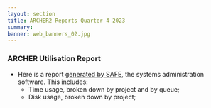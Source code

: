 ```yaml
---
layout: section
title: ARCHER2 Reports Quarter 4 2023
summary: 
banner: web_banners_02.jpg
---
```


### ARCHER Utilisation Report


* Here is a report [generated by SAFE](Q4_2023_safe.pdf), the systems administration
software.  This includes:
    * Time usage, broken down by project and by queue;
    * Disk usage, broken down by project;


<!--

### ARCHER SP Service


* [SP Service Report: Q4 2023](SP_Report_4Q23.pdf)


### ARCHER CSE Service

* [CSE Performance Report: Q4 2023](CSE_Report_4Q23.pdf)


-->
